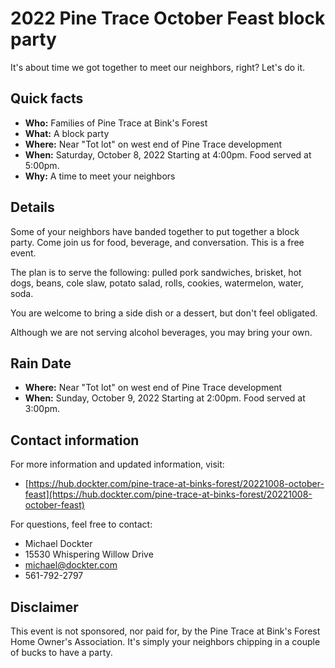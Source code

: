 # 2022 Pine Trace October Feast block party

 It's about time we got together to meet our neighbors, right?   Let's do it.

## Quick facts

- **Who:** Families of Pine Trace at Bink's Forest
- **What:** A block party
- **Where:** Near "Tot lot" on west end of Pine Trace development
- **When:** Saturday, October 8, 2022 Starting at 4:00pm.  Food served at 5:00pm.
- **Why:** A time to meet your neighbors

## Details

Some of your neighbors have banded together to put together a block party.
Come join us for food, beverage, and conversation.
This is a free event.

The plan is to serve the following:  pulled pork sandwiches, brisket, hot dogs,
beans, cole slaw, potato salad, rolls, cookies, watermelon, water, soda.

You are welcome to bring a side dish or a dessert, but don't feel obligated.

Although we are not serving alcohol beverages, you may bring your own.

## Rain Date

- **Where:** Near "Tot lot" on west end of Pine Trace development
- **When:** Sunday, October 9, 2022 Starting at 2:00pm.  Food served at 3:00pm.

## Contact information

For more information and updated information, visit:

- [https://hub.dockter.com/pine-trace-at-binks-forest/20221008-october-feast](https://hub.dockter.com/pine-trace-at-binks-forest/20221008-october-feast)

For questions, feel free to contact:

- Michael Dockter
- 15530 Whispering Willow Drive
- michael@dockter.com
- 561-792-2797

## Disclaimer

This event is not sponsored, nor paid for, by the Pine Trace at Bink's Forest Home Owner's Association.
It's simply your neighbors chipping in a couple of bucks to have a party.
